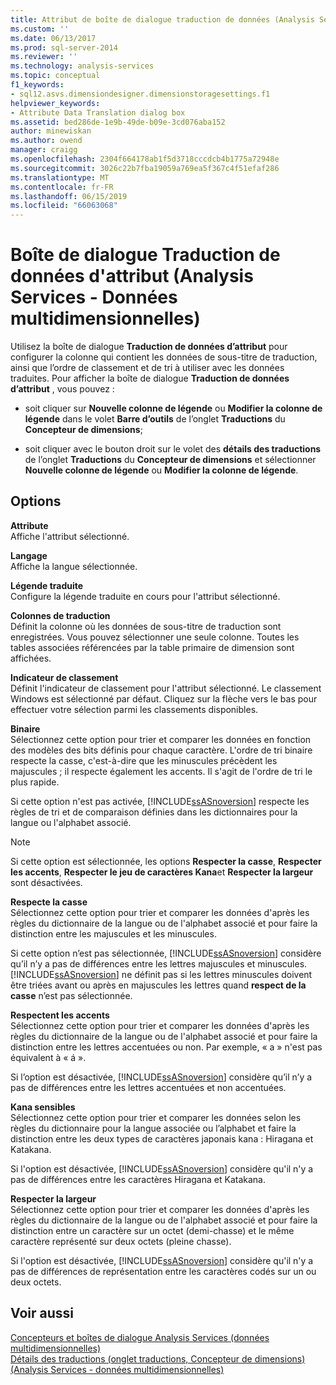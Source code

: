 ```yaml
---
title: Attribut de boîte de dialogue traduction de données (Analysis Services - données multidimensionnelles) | Microsoft Docs
ms.custom: ''
ms.date: 06/13/2017
ms.prod: sql-server-2014
ms.reviewer: ''
ms.technology: analysis-services
ms.topic: conceptual
f1_keywords:
- sql12.asvs.dimensiondesigner.dimensionstoragesettings.f1
helpviewer_keywords:
- Attribute Data Translation dialog box
ms.assetid: bed286de-1e9b-49de-b09e-3cd076aba152
author: minewiskan
ms.author: owend
manager: craigg
ms.openlocfilehash: 2304f664178ab1f5d3718cccdcb4b1775a72948e
ms.sourcegitcommit: 3026c22b7fba19059a769ea5f367c4f51efaf286
ms.translationtype: MT
ms.contentlocale: fr-FR
ms.lasthandoff: 06/15/2019
ms.locfileid: "66063068"
---
```

# <a name="attribute-data-translation-dialog-box-analysis-services---multidimensional-data"></a>Boîte de dialogue Traduction de données d'attribut (Analysis Services - Données multidimensionnelles)
  Utilisez la boîte de dialogue **Traduction de données d’attribut** pour configurer la colonne qui contient les données de sous-titre de traduction, ainsi que l’ordre de classement et de tri à utiliser avec les données traduites. Pour afficher la boîte de dialogue **Traduction de données d’attribut** , vous pouvez :  
  
-   soit cliquer sur **Nouvelle colonne de légende** ou **Modifier la colonne de légende** dans le volet **Barre d’outils** de l’onglet **Traductions** du **Concepteur de dimensions**;  
  
-   soit cliquer avec le bouton droit sur le volet des **détails des traductions** de l’onglet **Traductions** du **Concepteur de dimensions** et sélectionner **Nouvelle colonne de légende** ou **Modifier la colonne de légende**.  
  
## <a name="options"></a>Options  
 **Attribute**  
 Affiche l'attribut sélectionné.  
  
 **Langage**  
 Affiche la langue sélectionnée.  
  
 **Légende traduite**  
 Configure la légende traduite en cours pour l'attribut sélectionné.  
  
 **Colonnes de traduction**  
 Définit la colonne où les données de sous-titre de traduction sont enregistrées. Vous pouvez sélectionner une seule colonne. Toutes les tables associées référencées par la table primaire de dimension sont affichées.  
  
 **Indicateur de classement**  
 Définit l'indicateur de classement pour l'attribut sélectionné. Le classement Windows est sélectionné par défaut. Cliquez sur la flèche vers le bas pour effectuer votre sélection parmi les classements disponibles.  
  
 **Binaire**  
 Sélectionnez cette option pour trier et comparer les données en fonction des modèles des bits définis pour chaque caractère. L'ordre de tri binaire respecte la casse, c'est-à-dire que les minuscules précèdent les majuscules ; il respecte également les accents. Il s'agit de l'ordre de tri le plus rapide.  
  
 Si cette option n'est pas activée, [!INCLUDE[ssASnoversion](../includes/ssasnoversion-md.md)] respecte les règles de tri et de comparaison définies dans les dictionnaires pour la langue ou l'alphabet associé.  
  
> [!NOTE]  
>  Si cette option est sélectionnée, les options **Respecter la casse**, **Respecter les accents**, **Respecter le jeu de caractères Kana**et **Respecter la largeur** sont désactivées.  
  
 **Respecte la casse**  
 Sélectionnez cette option pour trier et comparer les données d'après les règles du dictionnaire de la langue ou de l'alphabet associé et pour faire la distinction entre les majuscules et les minuscules.  
  
 Si cette option n’est pas sélectionnée, [!INCLUDE[ssASnoversion](../includes/ssasnoversion-md.md)] considère qu’il n’y a pas de différences entre les lettres majuscules et minuscules. [!INCLUDE[ssASnoversion](../includes/ssasnoversion-md.md)] ne définit pas si les lettres minuscules doivent être triées avant ou après en majuscules les lettres quand **respect de la casse** n’est pas sélectionnée.  
  
 **Respectent les accents**  
 Sélectionnez cette option pour trier et comparer les données d'après les règles du dictionnaire de la langue ou de l'alphabet associé et pour faire la distinction entre les lettres accentuées ou non. Par exemple, « a » n'est pas équivalent à « á ».  
  
 Si l’option est désactivée, [!INCLUDE[ssASnoversion](../includes/ssasnoversion-md.md)] considère qu’il n’y a pas de différences entre les lettres accentuées et non accentuées.  
  
 **Kana sensibles**  
 Sélectionnez cette option pour trier et comparer les données selon les règles du dictionnaire pour la langue associée ou l’alphabet et faire la distinction entre les deux types de caractères japonais kana : Hiragana et Katakana.  
  
 Si l'option est désactivée, [!INCLUDE[ssASnoversion](../includes/ssasnoversion-md.md)] considère qu'il n'y a pas de différences entre les caractères Hiragana et Katakana.  
  
 **Respecter la largeur**  
 Sélectionnez cette option pour trier et comparer les données d'après les règles du dictionnaire de la langue ou de l'alphabet associé et pour faire la distinction entre un caractère sur un octet (demi-chasse) et le même caractère représenté sur deux octets (pleine chasse).  
  
 Si l'option est désactivée, [!INCLUDE[ssASnoversion](../includes/ssasnoversion-md.md)] considère qu'il n'y a pas de différences de représentation entre les caractères codés sur un ou deux octets.  
  
## <a name="see-also"></a>Voir aussi  
 [Concepteurs et boîtes de dialogue Analysis Services &#40;données multidimensionnelles&#41;](analysis-services-designers-and-dialog-boxes-multidimensional-data.md)   
 [Détails des traductions &#40;onglet traductions, Concepteur de dimensions&#41; &#40;Analysis Services - données multidimensionnelles&#41;](translation-details-dimension-designer-analysis-services-multidimensional-data.md)  
  
  
